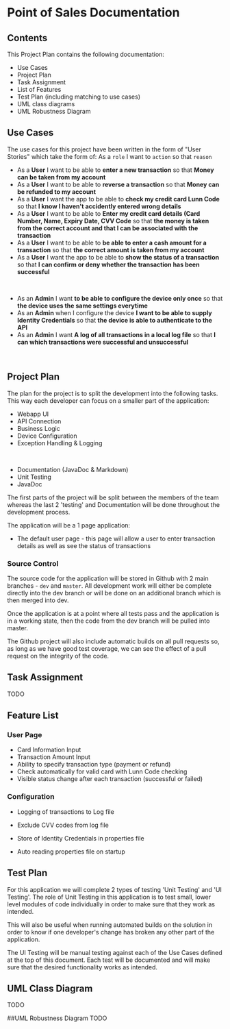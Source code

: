 # Point of Sales Documentation

## Contents
This Project Plan contains the following documentation:
- Use Cases
- Project Plan
- Task Assignment
- List of Features
- Test Plan (including matching to use cases)
- UML class diagrams
- UML Robustness Diagram


## Use Cases
The use cases for this project have been written in the form of "User Stories" which take the form of:
As a `role` I want to `action` so that `reason`

- As a **User** I want to be able to **enter a new transaction** so that **Money can be taken from my account**
- As a **User** I want to be able to **reverse a transaction** so that **Money can be refunded to my account**
- As a **User** I want the app to be able to **check my credit card Lunn Code** so that **I know I haven't accidently entered wrong details**
- As a **User** I want to be able to **Enter my credit card details (Card Number, Name, Expiry Date, CVV Code** so that **the money is taken from the correct account and that I can be associated with the transaction**
- As a **User** I want to be able to **be able to enter a cash amount for a transaction** so that **the correct amount is taken from my account**
- As a **User** I want the app to be able to **show the status of a transaction** so that **I can confirm or deny whether the transaction has been successful**
</br>

- As an **Admin** I want **to be able to configure the device only once** so that **the device uses the same settings everytime** 
- As an **Admin** when I configure the device **I want to be able to supply Identity Credentials** so that **the device is able to authenticate to the API**
- As an **Admin** I want **A log of all transactions in a local log file** so that **I can which transactions were successful and unsuccessful**

</br>

## Project Plan
The plan for the project is to split the development into the following tasks. This way each developer can focus on a smaller part of the application:

- Webapp UI
- API Connection
- Business Logic
- Device Configuration
- Exception Handling & Logging
</br>

- Documentation (JavaDoc & Markdown)
- Unit Testing
- JavaDoc

The first parts of the project will be split between the members of the team whereas the last 2 'testing' and Documentation will be done throughout the development process.

The application will be a 1 page application:

- The default user page - this page will allow a user to enter transaction details as well as see the status of transactions

### Source Control
The source code for the application will be stored in Github with 2 main branches - `dev` and `master`. All development work will either be complete directly into the dev branch or will be done on an additional branch which is then merged into dev.

Once the application is at a point where all tests pass and the application is in a working state, then the code from the dev branch will be pulled into master.

The Github project will also include automatic builds on all pull requests so, as long as we have good test coverage, we can see the effect of a pull request on the integrity of the code.

## Task Assignment
TODO


## Feature List
### User Page
- Card Information Input
- Transaction Amount Input
- Ability to specify transaction type (payment or refund)
- Check automatically for valid card with Lunn Code checking
- Visible status change after each transaction (successful or failed)

### Configuration
- Logging of transactions to Log file
- Exclude CVV codes from log file

- Store of Identity Credentials in properties file
- Auto reading properties file on startup


## Test Plan
For this application we will complete 2 types of testing 'Unit Testing' and 'UI Testing'. The role of Unit Testing in this application is to test small, lower level modules of code individually in order to make sure that they work as intended.

This will also be useful when running automated builds on the solution in order to know if one developer's change has broken any other part of the application.

The UI Testing will be manual testing against each of the Use Cases defined at the top of this document. Each test will be documented and will make sure that the desired functionality works as intended.

## UML Class Diagram
TODO


##UML Robustness Diagram
TODO
